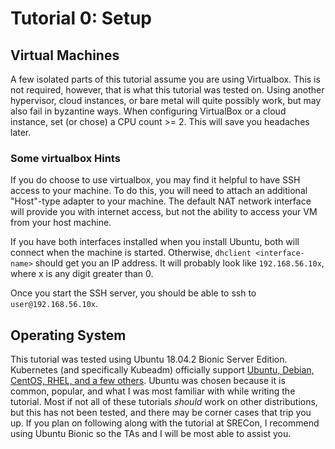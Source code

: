 # Tutorial 0: Setup

## Virtual Machines

A few isolated parts of this tutorial assume you are using Virtualbox.
This is not required, however, that is what this tutorial was tested on.
Using another hypervisor, cloud instances, or bare metal will quite possibly work, but may also fail in byzantine ways.
When configuring VirtualBox or a cloud instance, set (or chose) a CPU count >= 2. This will save you headaches later.
### Some virtualbox Hints

If you do choose to use virtualbox, you may find it helpful to have SSH access to your machine.
To do this, you will need to attach an additional "Host"-type adapter to your machine.
The default NAT network interface will provide you with internet access, but not the ability to access your VM from your host machine.

If you have both interfaces installed when you install Ubuntu, both will connect when the machine is started.
Otherwise, `dhclient <interface-name>` should get you an IP address.
It will probably look like `192.168.56.10x`, where x is any digit greater than 0.

Once you start the SSH server, you should be able to ssh to `user@192.168.56.10x`.

## Operating System

This tutorial was tested using Ubuntu 18.04.2 Bionic Server Edition.
Kubernetes (and specifically Kubeadm) officially support [Ubuntu, Debian, CentOS, RHEL, and a few others][oses].
Ubuntu was chosen because it is common, popular, and what I was most familiar with while writing the tutorial.
Most if not all of these tutorials _should_ work on other distributions, but this has not been tested, and there may be corner cases that trip you up.
If you plan on following along with the tutorial at SRECon, I recommend using Ubuntu Bionic so the TAs and I will be most able to assist you.

[oses]: https://kubernetes.io/docs/setup/independent/install-kubeadm/#before-you-begin
